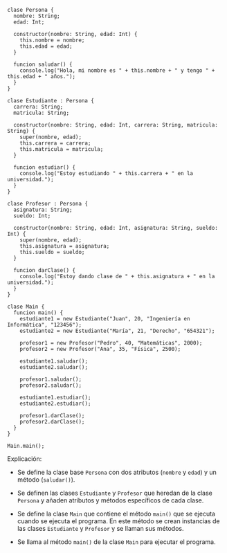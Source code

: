 ```cool
clase Persona {
  nombre: String;
  edad: Int;

  constructor(nombre: String, edad: Int) {
    this.nombre = nombre;
    this.edad = edad;
  }

  funcion saludar() {
    console.log("Hola, mi nombre es " + this.nombre + " y tengo " + this.edad + " años.");
  }
}

clase Estudiante : Persona {
  carrera: String;
  matricula: String;

  constructor(nombre: String, edad: Int, carrera: String, matricula: String) {
    super(nombre, edad);
    this.carrera = carrera;
    this.matricula = matricula;
  }

  funcion estudiar() {
    console.log("Estoy estudiando " + this.carrera + " en la universidad.");
  }
}

clase Profesor : Persona {
  asignatura: String;
  sueldo: Int;

  constructor(nombre: String, edad: Int, asignatura: String, sueldo: Int) {
    super(nombre, edad);
    this.asignatura = asignatura;
    this.sueldo = sueldo;
  }

  funcion darClase() {
    console.log("Estoy dando clase de " + this.asignatura + " en la universidad.");
  }
}

clase Main {
  funcion main() {
    estudiante1 = new Estudiante("Juan", 20, "Ingeniería en Informática", "123456");
    estudiante2 = new Estudiante("María", 21, "Derecho", "654321");

    profesor1 = new Profesor("Pedro", 40, "Matemáticas", 2000);
    profesor2 = new Profesor("Ana", 35, "Física", 2500);

    estudiante1.saludar();
    estudiante2.saludar();

    profesor1.saludar();
    profesor2.saludar();

    estudiante1.estudiar();
    estudiante2.estudiar();

    profesor1.darClase();
    profesor2.darClase();
  }
}

Main.main();
```

Explicación:

* Se define la clase base `Persona` con dos atributos (`nombre` y `edad`) y un método (`saludar()`).


* Se definen las clases `Estudiante` y `Profesor` que heredan de la clase `Persona` y añaden atributos y métodos específicos de cada clase.


* Se define la clase `Main` que contiene el método `main()` que se ejecuta cuando se ejecuta el programa. En este método se crean instancias de las clases `Estudiante` y `Profesor` y se llaman sus métodos.


* Se llama al método `main()` de la clase `Main` para ejecutar el programa.